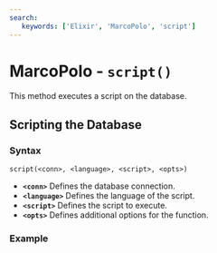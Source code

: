 ```yaml
---
search:
   keywords: ['Elixir', 'MarcoPolo', 'script']
---
```


# MarcoPolo - `script()`

This method executes a script on the database.

## Scripting the Database

### Syntax

```
script(<conn>, <language>, <script>, <opts>)
```

- **`<conn>`** Defines the database connection.
- **`<language>`** Defines the language of the script.
- **`<script>`** Defines the script to execute.
- **`<opts>`** Defines additional options for the function.


### Example
